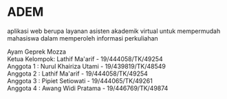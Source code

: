 # ADEM
aplikasi web berupa layanan asisten akademik virtual untuk mempermudah mahasiswa dalam memperoleh informasi perkuliahan

Ayam Geprek Mozza
<br/> Ketua Kelompok: Lathif Ma'arif - 19/444058/TK/49254
<br/> Anggota 1 : Nurul Khairiza Utami - 19/439819/TK/48549
<br/> Anggota 2 : Lathif Ma'arif - 19/444058/TK/49254
<br/> Anggota 3 : Pipiet Setiowati - 19/444065/TK/49261
<br/> Anggota 4 : Awang Widi Pratama - 19/446769/TK/49874
